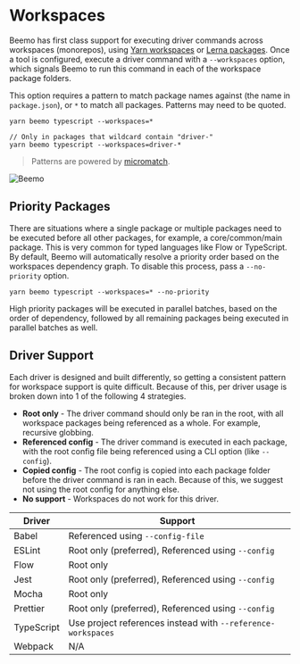 # Workspaces

Beemo has first class support for executing driver commands across workspaces (monorepos), using
[Yarn workspaces](https://yarnpkg.com/lang/en/docs/workspaces/) or
[Lerna packages](https://github.com/lerna/lerna). Once a tool is configured, execute a driver
command with a `--workspaces` option, which signals Beemo to run this command in each of the
workspace package folders.

This option requires a pattern to match package names against (the name in `package.json`), or `*`
to match all packages. Patterns may need to be quoted.

```
yarn beemo typescript --workspaces=*

// Only in packages that wildcard contain "driver-"
yarn beemo typescript --workspaces=driver-*
```

> Patterns are powered by [micromatch](https://github.com/micromatch/micromatch).

![Beemo](https://raw.githubusercontent.com/beemojs/beemo/master/docs/img/workspaces.gif)

## Priority Packages

There are situations where a single package or multiple packages need to be executed before all
other packages, for example, a core/common/main package. This is very common for typed languages
like Flow or TypeScript. By default, Beemo will automatically resolve a priority order based on the
workspaces dependency graph. To disable this process, pass a `--no-priority` option.

```
yarn beemo typescript --workspaces=* --no-priority
```

High priority packages will be executed in parallel batches, based on the order of dependency,
followed by all remaining packages being executed in parallel batches as well.

## Driver Support

Each driver is designed and built differently, so getting a consistent pattern for workspace support
is quite difficult. Because of this, per driver usage is broken down into 1 of the following 4
strategies.

- **Root only** - The driver command should only be ran in the root, with all workspace packages
  being referenced as a whole. For example, recursive globbing.
- **Referenced config** - The driver command is executed in each package, with the root config file
  being referenced using a CLI option (like `--config`).
- **Copied config** - The root config is copied into each package folder before the driver command
  is ran in each. Because of this, we suggest not using the root config for anything else.
- **No support** - Workspaces do not work for this driver.

| Driver     | Support                                                      |
| ---------- | ------------------------------------------------------------ |
| Babel      | Referenced using `--config-file`                             |
| ESLint     | Root only (preferred), Referenced using `--config`           |
| Flow       | Root only                                                    |
| Jest       | Root only (preferred), Referenced using `--config`           |
| Mocha      | Root only                                                    |
| Prettier   | Root only (preferred), Referenced using `--config`           |
| TypeScript | Use project references instead with `--reference-workspaces` |
| Webpack    | N/A                                                          |
